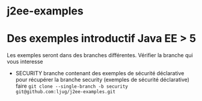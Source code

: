 j2ee-examples
=============

Des exemples introductif Java EE > 5
====================================

Les exemples seront dans des branches différentes. Vérifier la branche qui vous interesse

* SECURITY branche contenant des exemples de sécurité déclarative
pour récupérer la branche security (exemples de sécurité déclarative) faire `git clone --single-branch -b security git@github.com:ljug/j2ee-examples.git`
